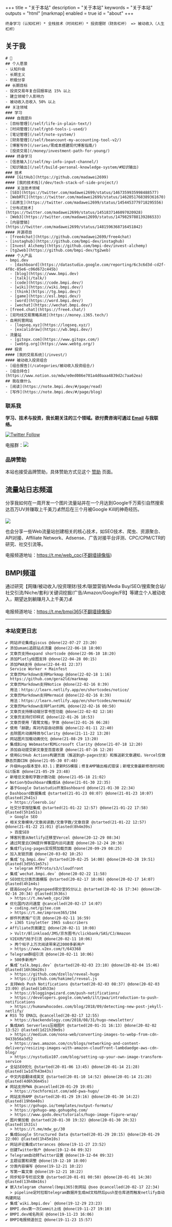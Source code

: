 +++
title = "关于本站"
description = "关于本站"
keywords = "关于本站"
outputs = "html"
[markmap]
enabled = true
id = "about"
+++

```text
终身学习（认知杠杆）* 全栈技术（时间杠杆）* 投资理财（财务杠杆） => 被动收入（人生杠杆）
```

## 关于我

```markmap
# 🥷
## 个人愿景
- 认知升级
- 长期主义
- 积极分享
## 长期目标
- 投资交易年复合回报率达 15% 以上
- 建立领域个人影响力
- 被动收入总收入 50% 以上
## 关注领域
### 学习
#### 自我提升
- [目标管理](/self/life-in-plain-text/)
- [时间管理](/self/gtd-tools-i-used/)
- [笔记管理](/self/note-system/)
- [财务管理](/self/beancount-my-accounting-tool-v2/)
- [博客写作](/series/零成本搭建现代博客指南/)
- [投资交易](/money/investment-path-for-young/)
#### 终身学习
- [信息输入](/self/my-info-input-channel/)
- [知识输出](/self/build-personal-knowledge-system/#知识输出)
### 技术
#### [GitHub](https://github.com/madawei2699)
#### [我的技术栈](/dev/tech-stack-of-side-project/)
#### 关注技术领域
- [SEO](https://twitter.com/madawei2699/status/1467359935998488577)
- [WebRTC](https://twitter.com/madawei2699/status/1462051768389361670)
- [云原生](https://twitter.com/madawei2699/status/1454453779718295556)
- [分布式技术](https://twitter.com/madawei2699/status/1451837146097020928)
- [Web3](https://twitter.com/madawei2699/status/1479829788139286533)
- [内容营销](https://twitter.com/madawei2699/status/1481596368716451842)
#### 开源项目
- [free4chat](https://github.com/madawei2699/free4chat)
- [instaghub](https://github.com/bmpi-dev/instaghub)
- [Invest Alchemy](https://github.com/bmpi-dev/invest-alchemy)
- [tg2web](https://github.com/bmpi-dev/tg2web)
#### 个人产品
- bmpi.dev
  - [dashboard](https://datastudio.google.com/reporting/6c3c6d3d-cd2f-4f8c-85e6-c06d672c445b)
  - [blog](https://www.bmpi.dev)
  - [talk](/talk/)
  - [code](https://code.bmpi.dev/)
  - [wiki](https://wiki.bmpi.dev/)
  - [think](https://tg.bmpi.dev/)
  - [game](https://esl.bmpi.dev/)
  - [word](https://word.bmpi.dev/)
  - [wechat](https://wechat.bmpi.dev/)
- [free4.chat](https://free4.chat/)
- [双均线交易策略系统](https://money.i365.tech/)
- 自用托管网站
  - [logseq.xyz](https://logseq.xyz/)
  - [excalidraw](https://wb.bmpi.dev/)
- 流量站
  - [gitopx.com](https://www.gitopx.com/)
  - [webtg.org](https://www.webtg.org/)
### 投资
#### [我的交易系统](/invest/)
#### 被动收入投资组合
- [组合报告](/categories/被动收入投资组合/)
- [组合持仓](https://www.notion.so/mdw/e0ed086e701a4d0aaa4839d2c7aa62ea)
## 我在做什么
- [阅读](https://note.bmpi.dev/#/page/read)
- [写作](https://note.bmpi.dev/#/page/blog)
```

### 联系我

**学习、技术与投资，我长期关注的三个领域。欲付费咨询可通过 [Email](mailto:bmpidev@gmail.com) 与我联络。**

[![Twitter Follow](https://img.shields.io/twitter/follow/madawei2699?style=social)](https://twitter.com/madawei2699)

电报群：[![](https://img.shields.io/badge/-BMPI-%23000000?style=flat&logo=telegram&logoColor=ffffff)](https://t.me/bmpi_group)

### 品牌赞助

本站也接受品牌赞助，具体赞助方式见这个 <a href="/_ad" rel="nofollow">赞助</a> 页面。

## 流量站日志频道

分享我如何在一周开发一个图片流量站并在一个月达到Google千万索引自然搜索达百万UV并赚取上千美刀💰然后在三个月被Google Kill的神奇经历。

![](https://img.bmpi.dev/5494437c-08e0-0d08-5f91-6bdb4fcdece6.png)

也会分享一些Web流量站创建相关的核心技术，如SEO技术、爬虫、资源聚合、API对接、Affiliate Network、Adsense、广告对接平台评测、CPC/CPM/CTR的研究、社交引流等。

电报频道地址：<https://t.me/web_cpc>([不翻墙镜像版](https://tg.bmpi.dev/web_cpc/index.html))

## BMPI频道

通过研究【网赚/被动收入/投资理财/技术/联盟营销/Media Buy/SEO/搜索聚合站/社交引流/Niche/套利/关键词挖掘/广告/Amazon/Google/FB】等建立个人被动收入，期望达到躺赚月入上千美刀💰

电报频道地址：<https://t.me/bmpi365>([不翻墙镜像版](https://tg.bmpi.dev/bmpi365/index.html))

---

<!-- ### 本站Logo

![](https://img.bmpi.dev/81107268-954c-5a99-a4f6-1a58676ede69.png) -->

### 本站变更日志

```text
✔ 网站评论集成giscus @done(22-07-27 23:20)
✔ 添加umami追踪站点流量 @done(22-06-18 18:00)
✔ 文章页支持expand shortcode @done(22-06-10 18:20)
✔ 添加Plotly绘图支持 @done(22-04-28 00:15)
✔ 添加PWA支持 @done(22-04-01 22:37)
  Service Worker + Mainfest
✔ 文章页Markdown支持Markmap @done(22-02-18 1:16)
  https://github.com/gera2ld/markmap
✔ 文章页Markdown支持Notice @done(22-02-16 8:39)
  用法：https://learn.netlify.app/en/shortcodes/notice/
✔ 文章页Markdown支持Mermaid @done(22-02-16 8:39)
  用法：https://learn.netlify.app/en/shortcodes/mermaid/
✔ 文章页Markdown支持PlantUML @done(22-02-16 00:50)
✔ 文章页支持移动端分享书签功能 @done(22-02-02 12:10)
✔ 文章页支持打印样式 @done(22-01-26 18:53)
✔ 文章页使用「霞鹜文楷」字体 @done(22-01-26 06:28)
✔ 使用「赫蹏」库对内容自动排版 @done(22-01-11 22:40)
✔ 去除图片动画特效与Clarity @done(21-11-22 13:20)
✔ 网站图片加载动画优化 @done(21-08-29 13:20)
✔ 集成Bing Webmaster和Microsoft Clarity @done(21-07-18 12:20)
✔ 添加自动提交新文章至百度收录 @done(21-07-16 12:20)
✔ 使用GitHub Actions构建页面（推送到gh-pages分支）和推送新文章通知，Vercel仅做静态页面CDN @done(21-05-30 07:48)
✔ 升级Hugo版本至0.83.1；更新RSS模版；修复AMP输出格式错误；新增文章最新修改时间和Git版本 @done(21-05-29 23:48)
✔ 新增总文章和字数计数功能 @done(21-05-18 21:02)
✔ Notion与Dashboard集成GA @done(21-01-30 22:35)
✔ 基于Google Datastudio开发Dashboard @done(21-01-30 22:34)
✔ Dashboard数据集成 @started(21-01-23 08:07) @done(21-01-23 10:07) @lasted(2h41s)
  > https://leerob.io/
✔ 社交分享按钮集成 @started(21-01-22 12:57) @done(21-01-22 17:58) @lasted(5h1m51s)
  > Google SEO
✔ 相关文章模块/文章阅读数/文章字数/文章目录 @started(21-01-22 12:57) @done(21-01-22 21:01) @lasted(8h4m39s)
  > 百度SEO
✔ 博客托管从Netlify迁移至Vercel @done(20-12-29 08:34)
✔ 通过阿里云CDN提升博客国内访问速度 @done(20-12-24 20:36)
✔ 集成flying-pages实现预加载页面 @done(20-09-29 08:25)
✔ 加入友链页面 @done(20-03-02 10:25)
✔ 集成`tg.bmpi.dev` @started(20-02-25 14:00) @done(20-02-28 19:51) @lasted(3d5h51m57s)
  > telegram MTProto/s3/cloudfront
✔ 集成`wechat.bmpi.dev` @done(20-02-22 11:58)
✔ SEO优化分类页面模版 @started(20-02-17 10:06) @done(20-02-17 14:07) @lasted(4h1m4s)
✔ 提高Google Pagespeed得分至95分以上 @started(20-02-16 17:34) @done(20-02-16 20:34) @lasted(3h36s)
  > https://t.me/web_cpc/260
✘ 优化国内访问速度 @cancelled(20-02-17 14:07)
  > coding.net/gitee.com
  > https://t.me/improve365/194
✔ 邮件列表推广引流 @done(20-02-11 16:59)
  > i365 tinyletter 1965 subscribers
✔ Affiliate页面建立 @done(20-02-11 10:08)
  > Vultr/Blinkload/JMS/京东图书/clickbank/SAS/CJ/Amazon
✔ V2EX热门帖子引流 @done(20-02-11 10:06)
  > 两个帖子上万次阅读带来近2000多新用户
  > https://www.v2ex.com/t/643368
✔ Telegram群组引流 @done(20-02-11 10:06)
  > 500多新用户
✔ 集成`talk.bmpi.dev` @started(20-02-03 23:10) @done(20-02-04 15:46) @lasted(16h36m28s)
  > https://github.com/dzello/reveal-hugo
  > https://github.com/hakimel/reveal.js
✔ 支持Web Push Notifications @started(20-02-03 08:37) @done(20-02-03 23:09) @lasted(14h33m)
  > https://bloggingwizard.com/push-notifications/
  > https://developers.google.com/web/ilt/pwa/introduction-to-push-notifications
  > https://humanwhocodes.com/blog/2018/09/detecting-new-post-jekyll-netlify/
✘ RSS TO EMAIL @cancelled(20-02-17 12:55)
  > https://backendology.com/2018/08/31/hugo-newsletter/
✔ 集成AWS Serverless压缩图片 @started(20-01-31 16:13) @done(20-02-02 13:52) @lasted(1d21h39m9s)
  > https://medium.com/nona-web/converting-images-to-webp-from-cdn-9433b56a3d52
  > https://aws.amazon.com/cn/blogs/networking-and-content-delivery/resizing-images-with-amazon-cloudfront-lambdaedge-aws-cdn-blog/
  > https://nystudio107.com/blog/setting-up-your-own-image-transform-service
✔ 全站SEO优化 @started(20-01-06 13:45) @done(20-01-14 21:28) @lasted(1w1d7h43m43s)
✔ 中文内容翻译成英文 @started(20-01-10 14:52) @done(20-01-14 21:28) @lasted(4d6h36m45s)
✘ 网站支持PWA @cancelled(20-01-29 19:05)
  > https://techformist.com/add-pwa-hugo/
✔ 网站支持AMP @started(20-01-29 19:16) @done(20-01-30 14:22) @lasted(19h6m40s)
  > https://gohugo.io/templates/output-formats/
  > https://gohugo-amp.gohugohq.com/
  > https://www.godo.dev/tutorials/hugo-image-figure-wrap/
✔ 图片懒加载 @started(20-01-30 19:32) @done(20-01-30 20:32) @lasted(1h31s)
  > https://t.me/mdw_gc/30
✔ 集成Google Structured Data @started(20-01-29 20:15) @done(20-01-29 22:00) @lasted(1h45m10s)
✔ 网站评论集成utterances @done(19-11-27 23:52)
✔ 创建Twitter账户 @done(19-12-04 09:32)
✔ Telegram自动转Twitter设置 @done(19-12-04 09:32)
✔ 主题设置和调整 @done(19-12-10 18:00)
✔ 分类内容编写 @done(19-12-21 10:22)
✔ 写第一篇文章 @done(19-12-21 10:22)
✔ 同步知乎专栏旧文章 @started(20-01-01 00:50) @done(20-01-01 14:38) @lasted(13h48m16s)
✘ 嵌入telegram channel(bmpi365)到网站 @seo @cancelled(20-02-17 22:34)
  > pipeline定时拉取telegram数据并生成md文档然后push至仓库进而触发netlify自动构建网站
✔ 集成`wiki.bmpi.dev` @done(19-12-29 23:23)
✔ BMPI.dev第一次Commit上线 @done(19-11-27 19:10)
✔ BMPI.dev域名购买 @done(19-11-23 16:06)
✔ BMPI电报频道创立 @done(19-11-23 15:57)
```